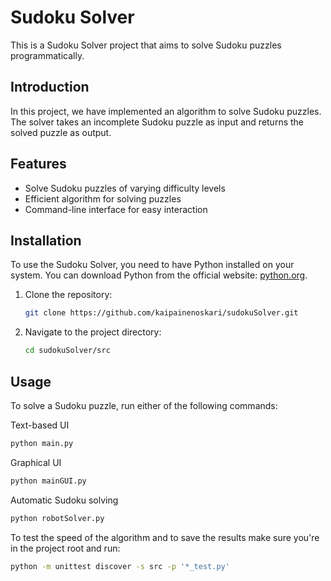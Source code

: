 # Sudoku Solver

This is a Sudoku Solver project that aims to solve Sudoku puzzles programmatically.

## Introduction

In this project, we have implemented an algorithm to solve Sudoku puzzles. The solver takes an incomplete Sudoku puzzle as input and returns the solved puzzle as output.

## Features

- Solve Sudoku puzzles of varying difficulty levels
- Efficient algorithm for solving puzzles
- Command-line interface for easy interaction

## Installation

To use the Sudoku Solver, you need to have Python installed on your system. You can download Python from the official website: [python.org](https://www.python.org/).

1. Clone the repository:

    ```bash
    git clone https://github.com/kaipainenoskari/sudokuSolver.git
    ```

2. Navigate to the project directory:

    ```bash
    cd sudokuSolver/src
    ```

## Usage

To solve a Sudoku puzzle, run either of the following commands:

Text-based UI
```bash
python main.py
```
Graphical UI
```bash
python mainGUI.py
```
Automatic Sudoku solving
```bash
python robotSolver.py
```

To test the speed of the algorithm and to save the results make sure you're in the project root and run:

```bash
python -m unittest discover -s src -p '*_test.py'
```
